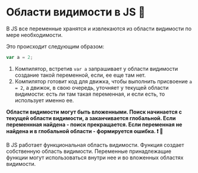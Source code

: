 
# Области видимости в JS   :speech_balloon:

В JS все переменные хранятся и извлекаются из области видимости по мере необходимости.

Это происходит следующим образом:

``` javascript
var a = 2;
```

1. Компилятор, встретив `var a` запрашивает у области видимости создание такой переменной, если, ее еще там нет.
2. Компилятор готовит код для движка, чтобы выполнить присвоение `a = 2`, а движок, в свою очередь, уточняет у текущей области видимости: есть ли там такая переменная, и если есть, то использует именно ее.

**Области видимости могут быть вложенными. Поиск начинается с текущей области видимости, а заканчивается глобальной. Если переменнная найдена - поиск прекращается. Если переменная не найдена и в глобальной области - формируется ошибка.  :exclamation:  :information_desk_person:**

В JS работает функциональная область видимости. Функция создает собственную область видимости. Переменные принадлежащие функции могут использоваться внутри нее и во вложенных областях видимости.
